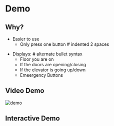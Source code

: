 <script type="text/javascript" src="processing.js"></script>

# Demo

## Why?
- Easier to use
  - Only press one button # indented 2 spaces
* Displays:      # alternate bullet syntax
  * Floor you are on
  * If the doors are opening/closing
  * If the elevator is going up/down
  * Emeergency Buttons

## Video Demo
![demo](https://user-images.githubusercontent.com/85192568/192883444-a343ab08-cf4c-49ce-b8e0-49810dfbe66a.gif)


## Interactive Demo
<canvas data-processing-sources="p1.paetyn_relich.pde"></canvas>
